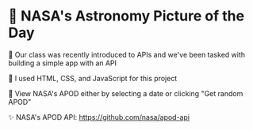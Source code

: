 # 💫 NASA's Astronomy Picture of the Day

🎯 Our class was recently introduced to APIs and we've been tasked with building a simple app with an API

🤖 I used HTML, CSS, and JavaScript for this project

🧩 View NASA's APOD either by selecting a date or clicking "Get random APOD"

✨ NASA's APOD API: https://github.com/nasa/apod-api
